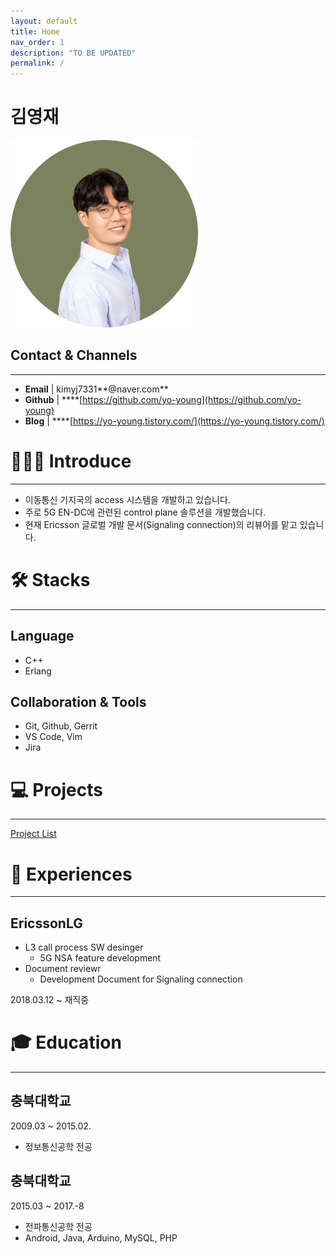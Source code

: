 ```yaml
---
layout: default
title: Home
nav_order: 1
description: "TO BE UPDATED"
permalink: /
---
```


# 김영재

<img src="assets/images/profile.png" width="300" height="300" />

## Contact & Channels
---
- **Email** | kimyj7331**@naver.com**
- **Github** | ****[https://github.com/yo-young](https://github.com/yo-young)
- **Blog** | ****[https://yo-young.tistory.com/](https://yo-young.tistory.com/)

# 💁🏻‍♂️ Introduce

---

- 이동통신 기지국의 access 시스템을 개발하고 있습니다.
- 주로 5G EN-DC에 관련된 control plane 솔루션을 개발했습니다.
- 현재 Ericsson 글로벌 개발 문서(Signaling connection)의 리뷰어를 맡고 있습니다.

# 🛠  Stacks

---

## Language

- C++
- Erlang

## Collaboration & Tools

- Git, Github, Gerrit
- VS Code, Vim
- Jira

# 💻  Projects

---

[Project List](https://marmalade-blackbird-c63.notion.site/44085179979548909e29267f81eeb89c?v=0a07f219215140b28a1aed56e1090092)

# 🎈  Experiences

---

## EricssonLG

- L3 call process SW desinger
    - 5G NSA feature development
- Document reviewr
    - Development Document for Signaling connection

2018.03.12 ~ 재직중

# 🎓  Education

---

## 충북대학교

2009.03 ~ 2015.02.

- 정보통신공학 전공

## 충북대학교

2015.03 ~ 2017.-8

- 전파통신공학 전공
- Android, Java, Arduino, MySQL, PHP